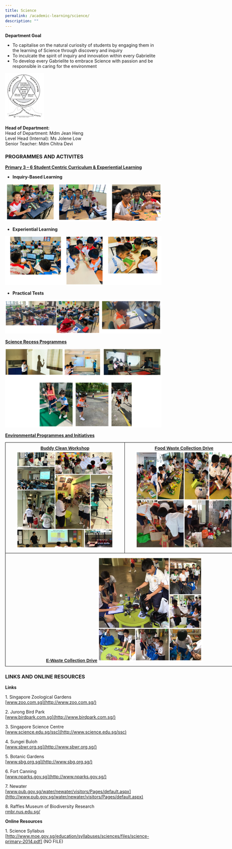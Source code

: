 ```yaml
---
title: Science
permalink: /academic-learning/science/
description: ""
---
```

**Department Goal**
* To capitalise on the natural curiosity of students by engaging them in the learning of Science through discovery and inquiry
* To inculcate the spirit of inquiry and innovation within every Gabrielite
* To develop every Gabrielite to embrace Science with passion and be responsible in caring for the environment

<img src="/images/ScienceDepartmentGoal.jpeg" 
     style="width:25%">

 
**Head of Department:**    
Head of Department: Mdm Jean Heng  
Level Head (Internal): Ms Jolene Low   
Senior Teacher: Mdm Chitra Devi   


### PROGRAMMES AND ACTIVITES 
<u><strong>Primary 3 – 6 Student Centric Curriculum & Experiential Learning</strong></u>

* **Inquiry-Based Learning**

![](/images/sci1.png)

* **Experiential Learning**

![](/images/sci2.png)

* **Practical Tests**

![](/images/sci3.png)

<u><strong>Science Recess Programmes</strong></u>

![](/images/sci4.png)


<u><strong>Environmental Programmes and Initiatives</strong></u>

<style type="text/css">
.tg  {border-collapse:collapse;border-spacing:0;margin:0px auto;}
.tg td{border-color:black;border-style:solid;border-width:1px;font-family:Arial, sans-serif;font-size:14px;
  overflow:hidden;padding:10px 5px;word-break:normal;}
.tg th{border-color:black;border-style:solid;border-width:1px;font-family:Arial, sans-serif;font-size:14px;
  font-weight:normal;overflow:hidden;padding:10px 5px;word-break:normal;}
.tg .tg-nrix{text-align:center;vertical-align:middle}
</style>
<table class="tg" style="undefined;table-layout: fixed; width: 770px">
<colgroup>
<col style="width: 385px">
<col style="width: 385px">
</colgroup>
<tbody>
  <tr>
    <td class="tg-nrix"><span style="font-weight:bold;font-style:normal;text-decoration:underline">Buddy Clean Workshop</span><img src="/images/bcw.jpeg" 
     style="width:85%"></td>
    <td class="tg-nrix"><span style="font-weight:bold;font-style:normal;text-decoration:underline">Food Waste Collection Drive</span><img src="/images/fwcd.jpeg" 
     style="width:85%"></td>
  </tr>
  <tr>
    <td class="tg-nrix" colspan="2"><span style="font-weight:bold;font-style:normal;text-decoration:underline">E-Waste Collection Drive</span><img src="/images/ewcd.jpeg" 
     style="width:45%"></td>
  </tr>
</tbody>
</table>


### LINKS AND ONLINE RESOURCES 
**Links**

1. Singapore Zoological Gardens  
[www.zoo.com.sg](http://www.zoo.com.sg/)

2. Jurong Bird Park  
[www.birdpark.com.sg](http://www.birdpark.com.sg/)

3. Singapore Science Centre  
[www.science.edu.sg/ssc](http://www.science.edu.sg/ssc)

4. Sungei Buloh  
[www.sbwr.org.sg](http://www.sbwr.org.sg/)

5. Botanic Gardens  
[www.sbg.org.sg](http://www.sbg.org.sg/)

6. Fort Canning  
[www.nparks.gov.sg](http://www.nparks.gov.sg/)

7. Newater  
[www.pub.gov.sg/water/newater/visitors/Pages/default.aspx](http://www.pub.gov.sg/water/newater/visitors/Pages/default.aspx)

8. Raffles Museum of Biodiversity Research  
[rmbr.nus.edu.sg/](http://rmbr.nus.edu.sg/)

**Online Resources**

1. Science Syllabus  
[http://www.moe.gov.sg/education/syllabuses/sciences/files/science-primary-2014.pdf] 
(NO FILE)